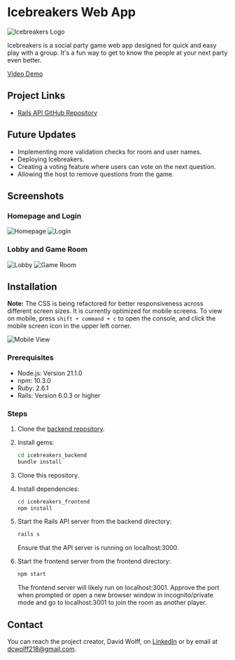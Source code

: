 # Icebreakers Web App

![Icebreakers Logo](https://user-images.githubusercontent.com/60520496/91582308-3d48fd00-e915-11ea-9c97-45a667b72a0c.png)

Icebreakers is a social party game web app designed for quick and easy play with a group. It's a fun way to get to know the people at your next party even better.

[Video Demo](https://www.youtube.com/watch?v=qW0Sl7JjD7Y&t=1s)

## Project Links
- [Rails API GitHub Repository](https://github.com/DavidWolff218/icebreakers_backend)

## Future Updates
- Implementing more validation checks for room and user names.
- Deploying Icebreakers.
- Creating a voting feature where users can vote on the next question.
- Allowing the host to remove questions from the game.

## Screenshots

### Homepage and Login
![Homepage](https://user-images.githubusercontent.com/60520496/91499698-8d797e00-e887-11ea-9ea6-685c832abd5b.png)
![Login](https://user-images.githubusercontent.com/60520496/91499742-a5e99880-e887-11ea-8e7c-3188fb72b45c.png)

### Lobby and Game Room
![Lobby](https://user-images.githubusercontent.com/60520496/91499796-bf8ae000-e887-11ea-86d4-7645e3279224.png)
![Game Room](https://user-images.githubusercontent.com/60520496/91499831-d03b5600-e887-11ea-858e-077d466be0de.png)

## Installation

**Note:** The CSS is being refactored for better responsiveness across different screen sizes. It is currently optimized for mobile screens. To view on mobile, press `shift + command + c` to open the console, and click the mobile screen icon in the upper left corner.

![Mobile View](https://user-images.githubusercontent.com/60520496/91590398-f8c35e80-e920-11ea-8c88-81c5cbfa948a.png)

### Prerequisites
- Node.js: Version 21.1.0
- npm: 10.3.0
- Ruby: 2.6.1
- Rails: Version 6.0.3 or higher

### Steps

1. Clone the [backend repository](https://github.com/DavidWolff218/icebreakers_backend).
2. Install gems:

    ```bash
    cd icebreakers_backend
    bundle install
    ```

3. Clone this repository.
4. Install dependencies:

    ```bash
    cd icebreakers_frontend
    npm install
    ```

5. Start the Rails API server from the backend directory:

    ```bash
    rails s
    ```

    Ensure that the API server is running on localhost:3000.

6. Start the frontend server from the frontend directory:

    ```bash
    npm start
    ```

    The frontend server will likely run on localhost:3001. Approve the port when prompted or open a new browser window in incognito/private mode and go to localhost:3001 to join the room as another player.

## Contact

You can reach the project creator, David Wolff, on [LinkedIn](https://www.linkedin.com/in/davidwolff218/) or by email at dcwolff218@gmail.com.


